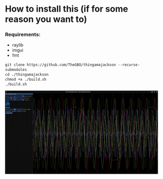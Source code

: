 # How to install this (if for some reason you want to)
### Requirements:
- raylib
- imgui
- fmt
```
git clone https://github.com/TheGBO/thingamajackson --recurse-submodules
cd ./thingamajackson
chmod +x ./build.sh
./build.sh
```

<img src="Assets/screenshot250914.png"></img>